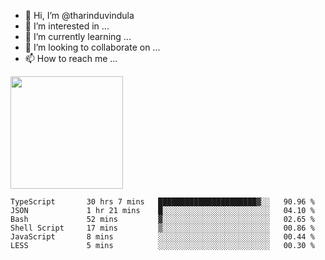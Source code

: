 - 👋 Hi, I’m @tharinduvindula
- 👀 I’m interested in ...
- 🌱 I’m currently learning ...
- 💞️ I’m looking to collaborate on ...
- 📫 How to reach me ...

<!---
tharinduvindula/tharinduvindula is a ✨ special ✨ repository because its `README.md` (this file) appears on your GitHub profile.
You can click the Preview link to take a look at your changes.
--->

<img height="180em" src="https://github-readme-stats.vercel.app/api?username=tharinduvindula&show_icons=true&hide_border=false&&count_private=true&include_all_commits=true" />


<!--START_SECTION:waka-->

```text
TypeScript       30 hrs 7 mins   ██████████████████████▓░░   90.96 %
JSON             1 hr 21 mins    █░░░░░░░░░░░░░░░░░░░░░░░░   04.10 %
Bash             52 mins         ▓░░░░░░░░░░░░░░░░░░░░░░░░   02.65 %
Shell Script     17 mins         ▒░░░░░░░░░░░░░░░░░░░░░░░░   00.86 %
JavaScript       8 mins          ░░░░░░░░░░░░░░░░░░░░░░░░░   00.44 %
LESS             5 mins          ░░░░░░░░░░░░░░░░░░░░░░░░░   00.30 %
```

<!--END_SECTION:waka-->
